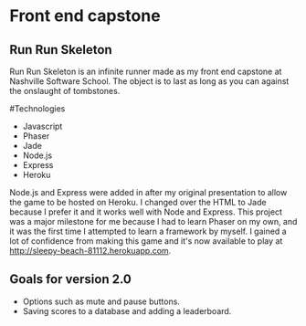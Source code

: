 # Front end capstone
## Run Run Skeleton

Run Run Skeleton is an infinite runner made as my front end capstone at Nashville Software School. The object is to last as long as you can against the onslaught of tombstones. 

#Technologies
- Javascript
- Phaser
- Jade
- Node.js
- Express
- Heroku

Node.js and Express were added in after my original presentation to allow the game to be hosted on Heroku. I changed over the HTML to Jade because I prefer it and it works well with Node and Express. This project was a major milestone for me because I had to learn Phaser on my own, and it was the first time I attempted to learn a framework by myself. I gained a lot of confidence from making this game and it's now available to play at http://sleepy-beach-81112.herokuapp.com.

## Goals for version 2.0
- Options such as mute and pause buttons.
- Saving scores to a database and adding a leaderboard.